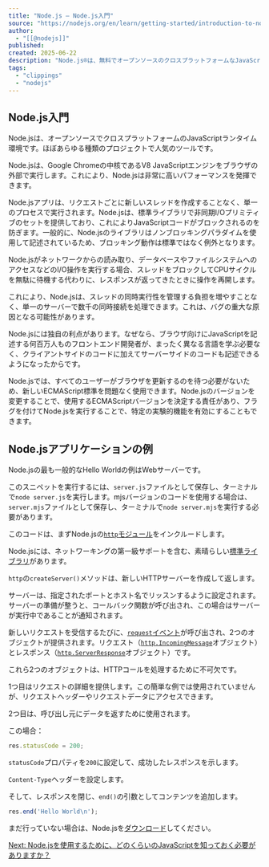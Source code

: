 ```yaml
---
title: "Node.js — Node.js入門"
source: "https://nodejs.org/en/learn/getting-started/introduction-to-nodejs#introduction-to-nodejs"
author:
  - "[[@nodejs]]"
published:
created: 2025-06-22
description: "Node.js®は、無料でオープンソースのクロスプラットフォームなJavaScriptランタイム環境であり、開発者はサーバー、Webアプリ、コマンドラインツール、スクリプトを作成できます。"
tags:
  - "clippings"
  - "nodejs"
---
```

## Node.js入門

Node.jsは、オープンソースでクロスプラットフォームのJavaScriptランタイム環境です。ほぼあらゆる種類のプロジェクトで人気のツールです。

Node.jsは、Google Chromeの中核であるV8 JavaScriptエンジンをブラウザの外部で実行します。これにより、Node.jsは非常に高いパフォーマンスを発揮できます。

Node.jsアプリは、リクエストごとに新しいスレッドを作成することなく、単一のプロセスで実行されます。Node.jsは、標準ライブラリで非同期I/Oプリミティブのセットを提供しており、これによりJavaScriptコードがブロックされるのを防ぎます。一般的に、Node.jsのライブラリはノンブロッキングパラダイムを使用して記述されているため、ブロッキング動作は標準ではなく例外となります。

Node.jsがネットワークからの読み取り、データベースやファイルシステムへのアクセスなどのI/O操作を実行する場合、スレッドをブロックしてCPUサイクルを無駄に待機する代わりに、レスポンスが返ってきたときに操作を再開します。

これにより、Node.jsは、スレッドの同時実行性を管理する負担を増やすことなく、単一のサーバーで数千の同時接続を処理できます。これは、バグの重大な原因となる可能性があります。

Node.jsには独自の利点があります。なぜなら、ブラウザ向けにJavaScriptを記述する何百万人ものフロントエンド開発者が、まったく異なる言語を学ぶ必要なく、クライアントサイドのコードに加えてサーバーサイドのコードも記述できるようになったからです。

Node.jsでは、すべてのユーザーがブラウザを更新するのを待つ必要がないため、新しいECMAScript標準を問題なく使用できます。Node.jsのバージョンを変更することで、使用するECMAScriptバージョンを決定する責任があり、フラグを付けてNode.jsを実行することで、特定の実験的機能を有効にすることもできます。

## Node.jsアプリケーションの例

Node.jsの最も一般的なHello Worldの例はWebサーバーです。

このスニペットを実行するには、`server.js`ファイルとして保存し、ターミナルで`node server.js`を実行します。mjsバージョンのコードを使用する場合は、`server.mjs`ファイルとして保存し、ターミナルで`node server.mjs`を実行する必要があります。

このコードは、まずNode.jsの[`http`モジュール](https://nodejs.org/api/http.html)をインクルードします。

Node.jsには、ネットワーキングの第一級サポートを含む、素晴らしい[標準ライブラリ](https://nodejs.org/api/)があります。

`http`の`createServer()`メソッドは、新しいHTTPサーバーを作成して返します。

サーバーは、指定されたポートとホスト名でリッスンするように設定されます。サーバーの準備が整うと、コールバック関数が呼び出され、この場合はサーバーが実行中であることが通知されます。

新しいリクエストを受信するたびに、[`request`イベント](https://nodejs.org/api/http.html#http_event_request)が呼び出され、2つのオブジェクトが提供されます。リクエスト（[`http.IncomingMessage`](https://nodejs.org/api/http.html#http_class_http_incomingmessage)オブジェクト）とレスポンス（[`http.ServerResponse`](https://nodejs.org/api/http.html#http_class_http_serverresponse)オブジェクト）です。

これら2つのオブジェクトは、HTTPコールを処理するために不可欠です。

1つ目はリクエストの詳細を提供します。この簡単な例では使用されていませんが、リクエストヘッダーやリクエストデータにアクセスできます。

2つ目は、呼び出し元にデータを返すために使用されます。

この場合：

```js
res.statusCode = 200;
```

`statusCode`プロパティを`200`に設定して、成功したレスポンスを示します。

`Content-Type`ヘッダーを設定します。

そして、レスポンスを閉じ、`end()`の引数としてコンテンツを追加します。

```js
res.end('Hello World\n');
```

まだ行っていない場合は、Node.jsを[ダウンロード](https://nodejs.org/en/download)してください。

[Next: Node.jsを使用するために、どのくらいのJavaScriptを知っておく必要がありますか？](https://nodejs.org/en/learn/getting-started/how-much-javascript-do-you-need-to-know-to-use-nodejs)
